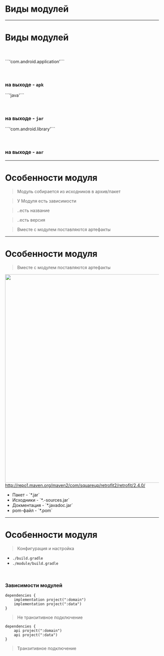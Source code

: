 <!-- .slide:    data-background-color="#699f00" -->
<!-- .slide:    class="center center-horizontal" -->
<!-- .slide:    data-transition="convex" -->

# Виды модулей

---

<!-- .slide:    class="center-horizontal" -->
<!-- .slide:    data-transition="convex-in slide-out" -->

# Виды модулей

<br>
<br>

<div class="third-left fragment" data-fragment-index="1">
```'com.android.application'```

<br>
<br>
<br>

<h3>на выходе - <code>apk</code></h3>
</div>
<div class="third-center fragment" data-fragment-index="2">
```'java'```

<br>
<br>
<br>

<h3>на выходе - <code>jar</code></h3>
</div>
<div class="third-right fragment" data-fragment-index="3">
```'com.android.library'```

<br>
<br>
<br>

<h3>на выходе - <code>aar</code></h3>
</div>

---

<!-- .slide:    class="center-horizontal" -->

# Особенности модуля

> Модуль собирается из исходников в архив/пакет

<!-- .element: class="noveo-info fragment" data-fragment-index="1" -->

> У Модуля есть зависимости 

<!-- .element: class="noveo-info fragment" data-fragment-index="2" -->

> ..есть название

<!-- .element: class="fragment" data-fragment-index="3" -->

> ..есть версия

<!-- .element: class="fragment" data-fragment-index="4" -->

> Вместе с модулем поставляются артефакты

<!-- .element: class="noveo-info fragment" data-fragment-index="5" -->

------

<!-- .slide:    class="center-horizontal" -->
<!-- .slide: data-transition="slide-out fade-in" -->

# Особенности модуля

> Вместе с модулем поставляются артефакты

<!-- .element: class="noveo-info" -->

<div class="half-left fragment" data-fragment-index="1">
<img width="680" src="lecture/arch/img/maven-repo.png">
<a target="_blank" href="http://repo1.maven.org/maven2/com/squareup/retrofit2/retrofit/2.4.0/">http://repo1.maven.org/maven2/com/squareup/retrofit2/retrofit/2.4.0/</a>
</div>
<div class="half-right fragment" data-fragment-index="2">
<ul>
<li>Пакет - `*.jar`</li>
<li>Исходники  - `*.-sources.jar`</li>
<li>Докментация - `*.javadoc.jar`</li>
<li>pom-файл - `*.pom`</li>
</ul>
</div>

------

<!-- .slide:    class="center-horizontal" -->
<!-- .slide:    data-transition="convex-out slide-in" -->

# Особенности модуля

> Конфигурация и настройка

* `./build.gradle`
* `./module/build.gradle`

<br>

### Зависимости модулей

<div class="half-left">
<pre><code class="lang-groovy hljs">dependencies {
    implementation project(":domain")
    implementation project(":data")
}
</code></pre>

<blockquote class="fragment noveo-info" data-fragment-index="1">
<p>Не транзитивное подключение</p>
</blockquote>
<ul>
</ul>
</div>

<div class="half-right">
<pre><code class="lang-groovy hljs">dependencies {
    api project(":domain")
    api project(":data")
}
</code></pre>

<blockquote class="fragment noveo-warn" data-fragment-index="2">
<p>Транзитивное подключение</p>
</blockquote>
</div>